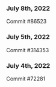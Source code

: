 ### July 8th, 2022

Commit #86523

### July 5th, 2022

Commit #314353


### July 4th, 2022

Commit #72281
